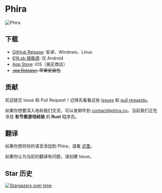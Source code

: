 # Phira

![Phira](https://files-cf.phira.cn/github-showcase.png)

## 下载

- [GitHub Release](https://github.com/TeamFlos/phira/releases): 安卓、Windows、Linux
- [616.sb 镜像源](https://616.sb/#phira): 仅 Android
- [App Store](https://apps.apple.com/us/app/phira/id6447435864): iOS（美区商店）
- ~~[.ipa Release](https://github.com/F-Unction/phira_ipa/releases): 苹果安装包~~

## 贡献

欢迎提交 Issue 和 Pull Request！记得先看看这些 [issues](https://github.com/TeamFlos/phira/issues?q=label%3A%22good+first+issue%22) 和 [pull requests](https://github.com/TeamFlos/phira/issues?q=label%3A%22good+first+issue%22)。

如果你想要深入地和我们交流，可以发邮件到 [contact@phira.cn](mailto://contact@phira.cn)。当前我们正在寻找 **有节奏游戏经验** 的 **Rust** 程序员。

## 翻译

如果你想将你的语言添加到 Phira，请看 [这里](https://github.com/TeamFlos/phira/pull/201#issuecomment-1783356944)。

如果你认为当前的翻译有问题，请创建 Issue。

## Star 历史

[![Stargazers over time](https://starchart.cc/TeamFlos/phira.svg?variant=adaptive)](https://starchart.cc/TeamFlos/phira)
